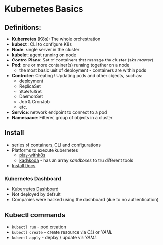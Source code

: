 # Kubernetes Basics

## Definitions:
* **Kubernetes** (K8s): The whole orchestration
* **kubectl**: CLI to configure K8s
* **Node**: single server in the cluster
* **kubelet**: agent running on node
* **Control Plane**: Set of containers that manage the cluster (aka _master_)
* **Pod**: one or more container(s) running together on a node
    * the most basic unit of deployment - containers are within pods
* **Controller**: Creating / Updating pods and other objects, such as:
    * deployment
    * ReplicaSet
    * StatefulSet
    * DaemonSet
    * Job & CronJob
    * etc.
* **Service**: network endpoint to connect to a pod
* **Namespace**: Filtered group of objects in a cluster

## Install
* series of containers, CLI and configurations
* Platforms to execute kubernetes
    * [play-withk8s](play-withk8s.com)
    * [kadakoda](https://www.katacoda.com/) - has an array _sandboxes_ to tru different tools
* [Install Docs](../../Kubernetes/installation.md)

### Kubernetes Dashboard
* [Kubernetes Dashboard](https://github.com/kubernetes/dashboard)
* Not deployed by default
* Companies were hacked using the dashboard (due to no authentication)


## Kubectl commands
* `kubectl run` - pod creation
* `kubectl create` - create resource via _CLI_ or _YAML_
* `kubectl apply` - deploy / update via _YAML_


